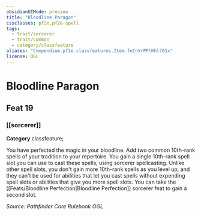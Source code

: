 ```yaml
---
obsidianUIMode: preview
title: "Bloodline Paragon"
cssclasses: pf2e,pf2e-spell
tags:
  - trait/sorcerer
  - trait/common
  - category/classfeature
aliases: "Compendium.pf2e.classfeatures.Item.feCnVrPPlKhl701x"
license: OGL
---
```

# Bloodline Paragon
## Feat 19
### [[sorcerer]]

**Category** classfeature; 




You have perfected the magic in your bloodline. Add two common 10th-rank spells of your tradition to your repertoire. You gain a single 10th-rank spell slot you can use to cast these spells, using sorcerer spellcasting. Unlike other spell slots, you don't gain more 10th-rank spells as you level up, and they can't be used for abilities that let you cast spells without expending spell slots or abilities that give you more spell slots. You can take the [[Feats/Bloodline Perfection|Bloodline Perfection]] sorcerer feat to gain a second slot.

*Source: Pathfinder Core Rulebook*
*OGL*
